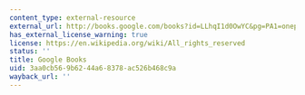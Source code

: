 ```yaml
---
content_type: external-resource
external_url: http://books.google.com/books?id=LLhqI1d0OwYC&pg=PA1=onepage
has_external_license_warning: true
license: https://en.wikipedia.org/wiki/All_rights_reserved
status: ''
title: Google Books
uid: 3aa0cb56-9b62-44a6-8378-ac526b468c9a
wayback_url: ''
---
```

